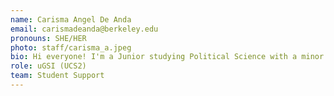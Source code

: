 ```yaml
---
name: Carisma Angel De Anda
email: carismadeanda@berkeley.edu
pronouns: SHE/HER
photo: staff/carisma_a.jpeg
bio: Hi everyone! I'm a Junior studying Political Science with a minor in Data Science. I enjoy running, listening to music, chai, and exploring new restaurants in the Bay Area :) 
role: uGSI (UCS2)
team: Student Support
---
```

